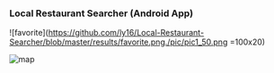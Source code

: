 ### Local Restaurant Searcher (Android App)

![favorite](https://github.com/ly16/Local-Restaurant-Searcher/blob/master/results/favorite.png./pic/pic1_50.png =100x20)


![map](https://github.com/ly16/Local-Restaurant-Searcher/blob/master/results/googleMap.png)
